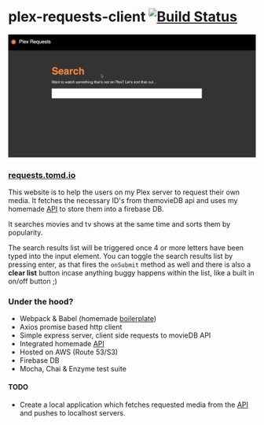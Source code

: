 # plex-requests-client [![Build Status](https://travis-ci.com/tomdaniels/plex-requests-client.svg?branch=master)](https://travis-ci.com/tomdaniels/plex-requests-client)

![Plex Requests Site](/docs/screenshotGIF.gif "Plex Requests Site")

### [requests.tomd.io](http://requests.tomd.io)

This website is to help the users on my Plex server to request their own media.
It fetches the necessary ID's from themovieDB api and uses my homemade [API](https://github.com/tomdaniels/plex-requests-api) to store them into a firebase DB.

It searches movies and tv shows at the same time and sorts them by popularity.

The search results list will be triggered once 4 or more letters have been typed into the input element.
You can toggle the search results list by pressing enter, as that fires the `onSubmit` method as well and
there is also a **clear list** button incase anything buggy happens within the list, like a built in on/off button ;)

### Under the hood?

- Webpack & Babel (homemade [boilerplate](https://www.npmjs.com/package/generator-td-react-boilerplate))
- Axios promise based http client
- Simple express server, client side requests to movieDB API
- Integrated homemade [API](https://github.com/tomdaniels/plex-requests-api)
- Hosted on AWS (Route 53/S3)
- Firebase DB
- Mocha, Chai & Enzyme test suite

#### TODO

- Create a local application which fetches requested media from the [API](https://github.com/tomdaniels/plex-requests-api) and pushes to localhost servers.
